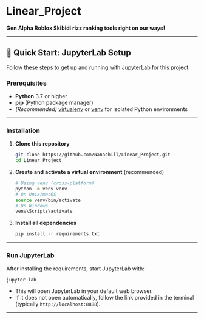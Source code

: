 # Linear_Project

**Gen Alpha Roblox Skibidi rizz ranking tools right on our ways!**

---

## 🚀 Quick Start: JupyterLab Setup

Follow these steps to get up and running with JupyterLab for this project.

### Prerequisites

- **Python** 3.7 or higher
- **pip** (Python package manager)
- *(Recommended)* [virtualenv](https://virtualenv.pypa.io/) or [venv](https://docs.python.org/3/library/venv.html) for isolated Python environments

---

### Installation

1. **Clone this repository**

   ```bash
   git clone https://github.com/Nanach1ll/Linear_Project.git
   cd Linear_Project
   ```

2. **Create and activate a virtual environment** (recommended)

   ```bash
   # Using venv (cross-platform)
   python -m venv venv
   # On Unix/macOS
   source venv/bin/activate
   # On Windows
   venv\Scripts\activate
   ```

3. **Install all dependencies**

   ```bash
   pip install -r requirements.txt
   ```

---

### Run JupyterLab

After installing the requirements, start JupyterLab with:

```bash
jupyter lab
```

- This will open JupyterLab in your default web browser.
- If it does not open automatically, follow the link provided in the terminal (typically `http://localhost:8888`).

---
